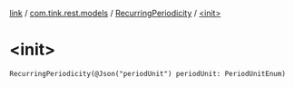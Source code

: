 [link](../../index.md) / [com.tink.rest.models](../index.md) / [RecurringPeriodicity](index.md) / [&lt;init&gt;](./-init-.md)

# &lt;init&gt;

`RecurringPeriodicity(@Json("periodUnit") periodUnit: PeriodUnitEnum)`